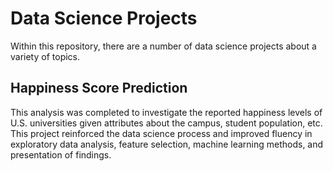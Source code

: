 # Data Science Projects
Within this repository, there are a number of data science projects about a variety of topics.
## Happiness Score Prediction
This analysis was completed to investigate the reported happiness levels of U.S. universities given attributes about the campus, student population, etc. This project reinforced the data science process and improved fluency in exploratory data analysis, feature selection, machine learning methods, and presentation of findings.
